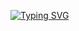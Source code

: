 [![Typing SVG](https://readme-typing-svg.demolab.com?font=Fira+Code&size=12&pause=1000&color=E2A300&multiline=true&width=435&lines=Ebanoe;Casino;Development)](https://git.io/typing-svg)
